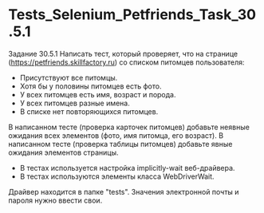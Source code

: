 # Tests_Selenium_Petfriends_Task_30.5.1

Задание 30.5.1
Написать тест, который проверяет, что на странице (https://petfriends.skillfactory.ru) со списком питомцев пользователя:

- Присутствуют все питомцы.
- Хотя бы у половины питомцев есть фото.
- У всех питомцев есть имя, возраст и порода.
- У всех питомцев разные имена.
- В списке нет повторяющихся питомцев.

В написанном тесте (проверка карточек питомцев) добавьте неявные ожидания всех элементов (фото, имя питомца, его возраст).
В написанном тесте (проверка таблицы питомцев) добавьте явные ожидания элементов страницы.

- В тестах используется настройка implicitly-wait веб-драйвера.
- В тестах используются элементы класса WebDriverWait.

Драйвер находится в папке "tests".
Значения электронной почты и пароля нужно ввести свои.
